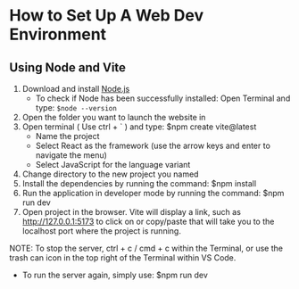 # How to Set Up A Web Dev Environment

## Using Node and Vite
1. Download and install [Node.js](https://nodejs.org/en/download/)
   - To check if Node has been successfully installed: Open Terminal and type: ``` $node --version ```
2. Open the folder you want to launch the website in
3. Open terminal ( Use ctrl + ` ) and type: $npm create vite@latest
   -  Name the project 
   - Select React as the framework (use the arrow keys and enter to navigate the menu)
   - Select JavaScript for the language variant
4. Change directory to the new project you named
5. Install the dependencies by running the command: $npm install
6. Run the application in developer mode by running the command: $npm run dev
7. Open project in the browser. Vite will display a link, such as http://127.0.0.1:5173 to click on or copy/paste that will take you to the localhost port where the project is running.

NOTE: To stop the server, ctrl + c / cmd + c within the Terminal, or use the trash can icon in the top right of the Terminal within VS Code. 
- To run the server again, simply use: $npm run dev
